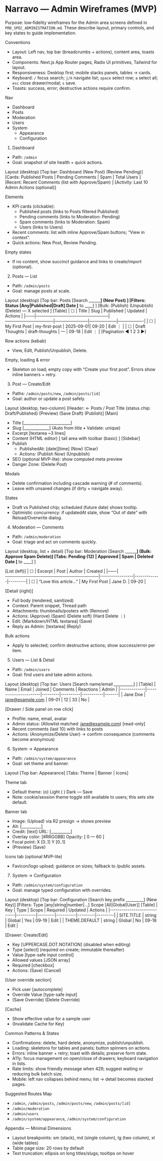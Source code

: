 <!-- SPDX-License-Identifier: Apache-2.0 -->
# Narravo — Admin Wireframes (MVP)

Purpose: low‑fidelity wireframes for the Admin area screens defined in `PRD_SPEC_ADMINISTRATION.md`. These describe layout, primary controls, and key states to guide implementation.

Conventions
- Layout: Left nav, top bar (breadcrumbs + actions), content area, toasts area.
- Components: Next.js App Router pages, Radix UI primitives, Tailwind for layout.
- Responsiveness: Desktop first; mobile stacks panels, tables → cards.
- Keyboard: `/` focus search; `j/k` navigate list; `space` select row; `a` select all; `esc` close drawer/modal; `s` save.
- Toasts: success, error; destructive actions require confirm.

Nav
- Dashboard
- Posts
- Moderation
- Users
- System
  - Appearance
  - Configuration


1) Dashboard
- Path: `/admin`
- Goal: snapshot of site health + quick actions.

Layout (desktop)
[Top bar: Dashboard                                    (New Post) (Review Pending)]
[Cards:  Published Posts | Pending Comments | Spam | Total Users ]
[Recent:  Recent Comments (list with Approve/Spam)                 ]
[Activity: Last 10 Admin Actions (optional)]

Elements
- KPI cards (clickable):
  - Published posts (links to Posts filtered Published)
  - Pending comments (links to Moderation: Pending)
  - Spam comments (links to Moderation: Spam)
  - Users (links to Users)
- Recent comments: list with inline Approve/Spam buttons; “View in context”.
- Quick actions: New Post, Review Pending.

Empty states
- If no content, show succinct guidance and links to create/import (optional).


2) Posts — List
- Path: `/admin/posts`
- Goal: manage posts at scale.

Layout (desktop)
[Top bar: Posts     [Search __________] (New Post)              ]
[Filters: Status [Any|Published|Draft]  Date [____ to ____]     ]
[Bulk: (Publish) (Unpublish) (Delete)  — X selected            ]
[Table]
| ☐ | Title                  | Slug           | Published | Updated | Actions |
|───|────────────────────────|────────────────|───────────|─────────|────────-|
| ☐ | My First Post          | my-first-post  | 2025-09-01| 09-20   | Edit ⋮  |
| ☐ | Draft Thoughts         | draft-thoughts | —         | 09-18   | Edit ⋮  |
[Pagination ◀ 1 2 3 ▶]

Row actions (kebab)
- View, Edit, Publish/Unpublish, Delete.

Empty, loading & error
- Skeleton on load; empty copy with “Create your first post”. Errors show inline banners + retry.


3) Post — Create/Edit
- Paths: `/admin/posts/new`, `/admin/posts/[id]`
- Goal: author or update a post safely.

Layout (desktop, two-column)
[Header: ← Posts / Post Title (status chip: Draft/Published)     (Preview) (Save Draft) (Publish)]
[Main]
- Title [________________________]
- Slug  [_____________]  (Auto from title • Validate: unique)
- Excerpt [textarea ~3 lines]
- Content (HTML editor) [ tall area with toolbar (basic) ]
[Sidebar]
- Publish
  - PublishedAt: [date][time]  (Now) (Clear)
  - Actions: (Publish Now) (Unpublish)
- SEO (optional MVP-lite): show computed meta preview
- Danger Zone: (Delete Post)

Modals
- Delete confirmation including cascade warning (# of comments).
- Leave with unsaved changes (if dirty + navigate away).

States
- Draft vs Published chip; scheduled (future date) shows tooltip.
- Optimistic concurrency: if updatedAt stale, show “Out of date” with Reload/Overwrite dialog.


4) Moderation — Comments
- Path: `/admin/moderation`
- Goal: triage and act on comments quickly.

Layout (desktop, list + detail)
[Top bar: Moderation     [Search __________] (Bulk: Approve Spam Delete)]
[Tabs: Pending (12) | Approved | Spam | Deleted   Date [____ to ____] ]

[List (left)]
| ☐ | Excerpt                       | Post            | Author      | Created |
|───|───────────────────────────────|-----------------|-------------|---------|
| ☐ | “Love this article…”          | My First Post   | Jane D.     | 09-20   |

[Detail (right)]
- Full body (rendered, sanitized)
- Context: Parent snippet, Thread path
- Attachments: thumbnails/posters with (Remove)
- Actions: (Approve) (Spam) (Delete soft) (Hard Delete ⋮)
- Edit: [Markdown/HTML textarea] (Save)
- Reply as Admin: [textarea] (Reply)

Bulk actions
- Apply to selected; confirm destructive actions; show success/error per item.


5) Users — List & Detail
- Path: `/admin/users`
- Goal: find users and take admin actions.

Layout (desktop)
[Top bar: Users     [Search name/email __________]              ]
[Table]
| Name        | Email                 | Joined  | Comments | Reactions | Admin |
|-------------|-----------------------|---------|----------|-----------|-------|
| Jane Doe    | jane@example.com      | 09-01   | 12       | 33        | No    |

[Drawer / Side panel on row click]
- Profile: name, email, avatar
- Admin status: (Allowlist matched: jane@example.com) [read-only]
- Recent comments (last 10) with links to posts
- Actions: (Anonymize/Delete User) → confirm consequence (comments become anonymous)


6) System → Appearance
- Path: `/admin/system/appearance`
- Goal: set theme and banner.

Layout
[Top bar: Appearance]
[Tabs: Theme | Banner | Icons]

Theme tab
- Default theme: (o) Light ( ) Dark  — Save
- Note: cookie/session theme toggle still available to users; this sets site default.

Banner tab
- Image: (Upload) via R2 presign → shows preview
- Alt: [__________]
- Credit: [text]  URL: [__________]
- Overlay color: [#RRGGBB]   Opacity: [ 0 — 60 ]
- Focal point: X [0..1]  Y [0..1]
- (Preview)  (Save)

Icons tab (optional MVP-lite)
- Favicon/logo upload; guidance on sizes; fallback to /public assets.


7) System → Configuration
- Path: `/admin/system/configuration`
- Goal: manage typed configuration with overrides.

Layout (desktop)
[Top bar: Configuration    [Search key prefix _________] (New Key)]
[Filters: Type [any|string|number|…]  Scope [All|Global|User]]
[Table]
| Key                         | Type     | Scope   | Required | Updated | Actions |
|-----------------------------|----------|---------|----------|---------|---------|
| SITE.TITLE                  | string   | Global  | Yes      | 09-19   | Edit    |
| THEME.DEFAULT               | string   | Global  | No       | 09-18   | Edit    |

[Drawer: Create/Edit]
- Key [UPPERCASE.DOT.NOTATION] (disabled when editing)
- Type [select] (required on create; immutable thereafter)
- Value [type-safe input control]
- Allowed values [JSON array]
- Required [checkbox]
- Actions: (Save) (Cancel)

[User override section]
- Pick user [autocomplete]
- Override Value [type-safe input]
- (Save Override) (Delete Override)

[Cache]
- Show effective value for a sample user
- (Invalidate Cache for Key)


Common Patterns & States
- Confirmations: delete, hard delete, anonymize, publish/unpublish.
- Loading: skeletons for tables and panels; button spinners on actions.
- Errors: inline banner + retry; toast with details; preserve form state.
- A11y: focus management on open/close of drawers; keyboard navigation in lists.
- Rate limits: show friendly message when 429; suggest waiting or reducing bulk batch size.
- Mobile: left nav collapses behind menu; list → detail becomes stacked pages.


Suggested Routes Map
- `/admin`, `/admin/posts`, `/admin/posts/new`, `/admin/posts/[id]`
- `/admin/moderation`
- `/admin/users`
- `/admin/system/appearance`, `/admin/system/configuration`


Appendix — Minimal Dimensions
- Layout breakpoints: sm (stack), md (single column), lg (two column), xl (wide tables)
- Table page size: 20 rows by default
- Text truncation: ellipsis on long titles/slugs; tooltips on hover

